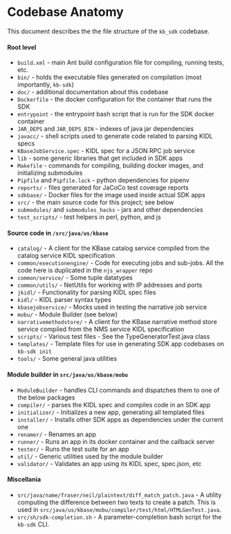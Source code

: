 # Codebase Anatomy

This document describes the the file structure of the `kb_sdk` codebase.

#### Root level

* `build.xml` - main Ant build configuration file for compiling, running tests, etc.
* `bin/` - holds the executable files generated on compilation (most importantly, `kb-sdk`)
* `doc/` - additional documentation about this codebase
* `Dockerfile` - the docker configuration for the container that runs the SDK
* `entrypoint` - the entrypoint bash script that is run for the SDK docker container
* `JAR_DEPS` and `JAR_DEPS_BIN` - indexes of java jar dependencies
* `javacc/` - shell scripts used to generate code related to parsing KIDL specs
* `KBaseJobService.spec` - KIDL spec for a JSON RPC job service
* `lib` - some generic libraries that get included in SDK apps
* `Makefile` - commands for compiling, building docker images, and initializing submodules
* `Pipfile` and `Pipfile.lock` - python dependencies for pipenv
* `reports/` - files generated for JaCoCo test coverage reports
* `sdkbase/` - Docker files for the image used inside actual SDK apps
* `src/` - the main source code for this project; see below
* `submodules/` and `submodules_hacks` - jars and other dependencies
* `test_scripts/` - test helpers in perl, python, and js

#### Source code in `/src/java/us/kbase`

* `catalog/` - A client for the KBase catalog service compiled from the catalog service KIDL specification
* `common/executionengine/` - Code for executing jobs and sub-jobs. All the code here is duplicated in the `njs_wrapper` repo
* `common/service/` - Some tuple datatypes
* `common/utils/` - NetUtils for working with IP addresses and ports
* `jkidl/` - Functionality for parsing KIDL spec files
* `kidl/` - KIDL parser syntax types
* `kbasejobservice/` - Mocks used in testing the narrative job service
* `mobu/` - Module Builder (see below)
* `narrativemethodstore/` - A client for the KBase narrative method store service compiled from the NMS service KIDL specification
* `scripts/` - Various test files - See the TypeGeneratorTest.java class
* `templates/` - Template files for use in generating SDK app codebases on `kb-sdk init`
* `tools/` - Some general java utilities

#### Module builder in `src/java/us/kbase/mobu`

* `ModuleBuilder` - handles CLI commands and dispatches them to one of the below packages
* `compiler/` - parses the KIDL spec and compiles code in an SDK app
* `initializer/` - Initializes a new app, generating all templated files
* `installer/` - Installs other SDK apps as dependencies under the current one
* `renamer/` - Renames an app
* `runner/` - Runs an app in its docker container and the callback server
* `tester/` - Runs the test suite for an app
* `util/` - Generic utilities used by the module builder
* `validator/` - Validates an app using its KIDL spec, spec.json, etc

#### Miscellania

* `src/java/name/fraser/neil/plaintext/diff_match_patch.java` - A utility computing the difference between two texts to create a patch. This is used in `src/java/us/kbase/mobu/compiler/test/html/HTMLGenTest.java`.
* `src/sh/sdk-completion.sh` - A parameter-completion bash script for the `kb-sdk` CLI.
